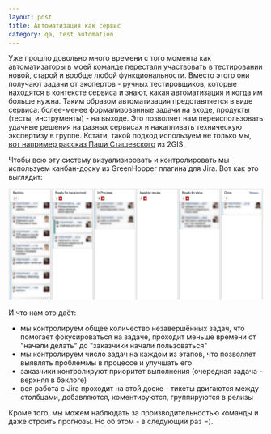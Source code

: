 ```yaml
---
layout: post
title: Автоматизация как сервис
category: qa, test automation
---
```


Уже прошло довольно много времени с того момента как автоматизаторы в моей команде перестали участвовать в тестировании новой, старой и вообще любой функциональности. Вместо этого они получают задачи от экспертов - ручных тестировщиков, которые находятся в контексте сервиса и знают, какая автоматизация и когда им больше нужна. Таким образом автоматизация представляется в виде сервиса: более-менее формализованные задачи на входе, продукты (тесты, инструменты) - на выходе. Это позволяет нам переиспользовать удачные решения на разных сервисах и накапливать техническую экспертизу в группе. Кстати, такой подход используем не только мы, [вот например рассказ Паши Сташевского](http://www.slideshare.net/autotestinfo/ss-16452325) из 2GIS.

Чтобы всю эту систему визуализировать и контролировать мы используем канбан-доску из GreenHopper плагина для Jira. Вот как это выглядит:

<img src="/images/jira-greenhopper.png"/>

И что нам это даёт:

  *  мы контролируем общее количество незавершённых задач, что помогает фокусироваться на задаче, проходит меньше времени от "начали делать" до "заказчики начали пользоваться"
  *  мы контролируем число задач на каждом из этапов, что позволяет выявлять проблеммы в процессе и улучшать его
  *  заказчики контролируют приоритет выполнения (очередная задача - верхняя в бэклоге)
  *  вся работа с Jira проходит на этой доске - тикеты двигаются между столбцами, добавляются, коментируются, группируются в релизы

Кроме того, мы можем наблюдать за производительностью команды и даже строить прогнозы. Но об этом - в следующий раз =).